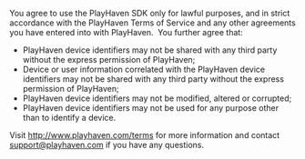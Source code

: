 You agree to use the PlayHaven SDK only for lawful purposes, and in strict accordance with the PlayHaven Terms of Service and any other agreements you have entered into with PlayHaven.  You further agree that:

* PlayHaven device identifiers may not be shared with any third party without the express permission of PlayHaven;
* Device or user information correlated with the PlayHaven device identifiers may not be shared with any third party without the express permission of PlayHaven;
* PlayHaven device identifiers may not be modified, altered or corrupted;
* PlayHaven device identifiers may not be used for any purpose other than to identify a device.

Visit http://www.playhaven.com/terms for more information and contact support@playhaven.com if you have any questions.
